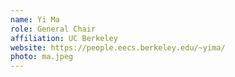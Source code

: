 ```yaml
---
name: Yi Ma
role: General Chair
affiliation: UC Berkeley
website: https://people.eecs.berkeley.edu/~yima/
photo: ma.jpeg
---
```

